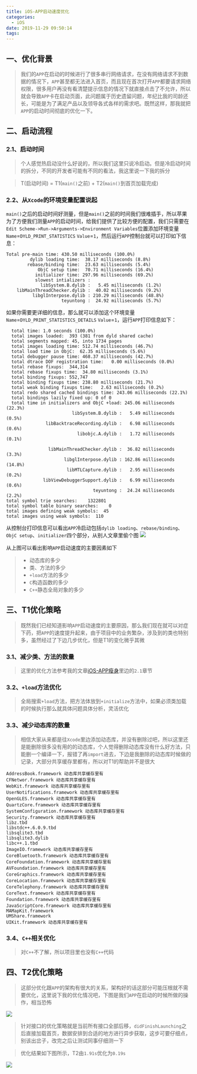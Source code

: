 ```yaml
---
title: iOS-APP启动速度优化
categories:
  - iOS
date: 2019-11-29 09:50:14
tags:
---
```


## 一、优化背景
> 我们的```APP```在启动的时候进行了很多串行网络请求，在没有网络请求不到数据的情况下，```APP```甚至都无法进入首页，而且现在首次打开```APP```都要请求网络权限，很多用户再没有看清楚提示信息的情况下就直接点击了不允许，所以就会导致```APP```卡在启动页面，此问题属于历史遗留问题，年纪比我的司龄还长，可能是为了满足产品以及领导各式各样的需求吧。既然这样，那我就把```APP```的启动时间彻底的优化一下。

## 二、启动流程
### 2.1、启动时间
> 个人感觉热启动没什么好说的，所以我们这里只说冷启动。但是冷启动时间的拆分，不同的开发者可能有不同的看法，我这里说一下我的拆分

> T(启动时间) = T1(```main()```之前) + T2(```main()```到首页加载完成)

### 2.2、从```Xcode```的环境变量配置说起
```main()```之后的启动时间好测量，但是```main()```之前的时间我们很难插手，所以苹果为了方便我们测量```APP```的启动时间，给我们提供了比较方便的配置，我们只需要在```Edit Scheme->Run->Arguments->Environment Variables```位置添加环境变量```Name```=```DYLD_PRINT_STATISTICS``` ```Value```=```1```，然后运行```APP```控制台就可以打印如下信息：
```
Total pre-main time: 430.50 milliseconds (100.0%)
         dylib loading time:  38.17 milliseconds (8.8%)
        rebase/binding time:  23.63 milliseconds (5.4%)
            ObjC setup time:  70.71 milliseconds (16.4%)
           initializer time: 297.96 milliseconds (69.2%)
           slowest intializers :
             libSystem.B.dylib :   5.45 milliseconds (1.2%)
    libMainThreadChecker.dylib :  40.02 milliseconds (9.2%)
          libglInterpose.dylib : 210.29 milliseconds (48.8%)
                     teyuntong :  24.92 milliseconds (5.7%)
```
如果你需要更详细的信息，那么就可以添加这个环境变量```Name```=```DYLD_PRINT_STATISTICS_DETAILS``` ```Value```=```1```，运行```APP```打印信息如下：

```
  total time: 1.0 seconds (100.0%)
  total images loaded:  393 (381 from dyld shared cache)
  total segments mapped: 45, into 1734 pages
  total images loading time: 512.74 milliseconds (46.7%)
  total load time in ObjC:  62.35 milliseconds (5.6%)
  total debugger pause time: 468.37 milliseconds (42.7%)
  total dtrace DOF registration time:   0.00 milliseconds (0.0%)
  total rebase fixups:  344,314
  total rebase fixups time:  34.80 milliseconds (3.1%)
  total binding fixups: 552,747
  total binding fixups time: 238.80 milliseconds (21.7%)
  total weak binding fixups time:   2.63 milliseconds (0.2%)
  total redo shared cached bindings time: 243.06 milliseconds (22.1%)
  total bindings lazily fixed up: 0 of 0
  total time in initializers and ObjC +load: 245.06 milliseconds (22.3%)
                         libSystem.B.dylib :   5.49 milliseconds (0.5%)
               libBacktraceRecording.dylib :   6.98 milliseconds (0.6%)
                           libobjc.A.dylib :   1.72 milliseconds (0.1%)

                libMainThreadChecker.dylib :  36.82 milliseconds (3.3%)
                      libglInterpose.dylib : 162.86 milliseconds (14.8%)
                       libMTLCapture.dylib :   2.95 milliseconds (0.2%)
              libViewDebuggerSupport.dylib :   6.99 milliseconds (0.6%)
                                 teyuntong :  24.24 milliseconds (2.2%)
total symbol trie searches:    1322801
total symbol table binary searches:    0
total images defining weak symbols:  45
total images using weak symbols:  110
```
从控制台打印信息可以看出```APP```冷启动包括```dylib loading```、```rebase/binding```、```ObjC setup```、```initializer```四个部分，从别人文章里偷个图
<img src="./iOS-APP启动速度优化/F23E982D-2966-4A25-8A80-E2E794BBFFC6.png">

从上图可以看出影响```APP```启动速度的主要因素如下
> - 动态库的多少
> - 类、方法的多少
> - ```+load```方法的多少
> - ```C```构造函数的多少
> - ```C++```静态全局对象的多少

## 三、T1优化策略
> 既然我们已经知道影响```APP```启动速度的主要原因，那么我们现在就可以对症下药，把```APP```的速度提升起来，由于项目中的业务繁杂，涉及到的类也特别多，虽然经过了下边几步优化，但是T1的变化微乎其微

### 3.1、减少类、方法的数量
> 这里的优化方法参考我的文章[iOS-APP瘦身](https://lizhidada.github.io/2019/10/18/iOS-APP%E7%98%A6%E8%BA%AB/)里边的```2.1```章节

### 3.2、```+load```方法优化
> 全局搜索```+load```方法，把方法体放到```+initialize```方法中，如果必须类加载的时候执行那么就具体问题具体分析，灵活优化

### 3.3、减少动态库的数量
> 相信大家从来都是往```Xcode```里边添加动态库，并没有删除过吧，所以这里还是能删除很多没有用的的动态库，个人觉得删除动态库没有什么好方法，只能删一个编译一下，报错了再```import```进去，下边是我删除的动态库时候做的记录，大部分共享缓存里都有，所以对T1的帮助并不是很大

```
AddressBook.framework 动态库共享缓存里有
CFNetwor.framework 动态库共享缓存里有
WebKit.framework 动态库共享缓存里有
UserNotifications.framework 动态库共享缓存里有
OpenGLES.framework 动态库共享缓存里有
QuartzCore.framework 动态库共享缓存里有
SystemConfiguration.framework 动态库共享缓存里有
Security.framework 动态库共享缓存里有
libz.tbd
libstdc++.6.0.9.tbd
libsqlite3.tbd
libsqlite3.dylib
libc++.1.tbd
ImageIO.framework 动态库共享缓存里有
CoreBluetooth.framework 动态库共享缓存里有
CoreFoundation.framework 动态库共享缓存里有
AVFoundation.framework 动态库共享缓存里有
CoreGraphics.framework 动态库共享缓存里有
CoreLocation.framework 动态库共享缓存里有
CoreTelephony.framework 动态库共享缓存里有
CoreText.framework 动态库共享缓存里有
Foundation.framework 动态库共享缓存里有
JavaScriptCore.framework 动态库共享缓存里有
MAMapKit.framework
UMShare.framework
UIKit.framework 动态库共享缓存里有
```
### 3.4、```C++```相关优化
> 对```C++```不了解，所以项目里也没有```C++```代码

## 四、T2优化策略
> 这部分优化跟```APP```的架构有很大的关系，架构好的话这部分可能压根就不需要优化，这里说下我的优化情况吧，下图是我们```APP```在启动的时候所做的操作，相当恐怖

<img src="./iOS-APP启动速度优化/首页加载流程图_00.png">

> 针对接口的优化策略就是当前所有接口全部后移，```didFinishLaunching```之后直接加载首页，数据安排到合适的地方进行异步获取，这步可要仔细点，别该出岔子，改完之后让测试同事仔细测一下

> 优化结果如下图所示，T2由```1.91s```优化为```0.19s```

<img src="./iOS-APP启动速度优化/QQ20200106-171752@2x.png">
